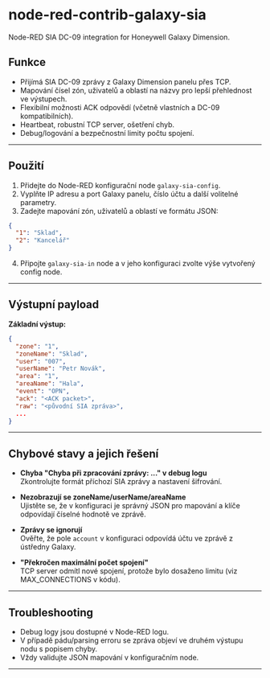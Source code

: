 # node-red-contrib-galaxy-sia

Node-RED SIA DC-09 integration for Honeywell Galaxy Dimension.

## Funkce

- Přijímá SIA DC-09 zprávy z Galaxy Dimension panelu přes TCP.
- Mapování čísel zón, uživatelů a oblastí na názvy pro lepší přehlednost ve výstupech.
- Flexibilní možnosti ACK odpovědí (včetně vlastních a DC-09 kompatibilních).
- Heartbeat, robustní TCP server, ošetření chyb.
- Debug/logování a bezpečnostní limity počtu spojení.

---

## Použití

1. Přidejte do Node-RED konfigurační node `galaxy-sia-config`.
2. Vyplňte IP adresu a port Galaxy panelu, číslo účtu a další volitelné parametry.
3. Zadejte mapování zón, uživatelů a oblastí ve formátu JSON:

```json
{
  "1": "Sklad",
  "2": "Kancelář"
}
```

4. Připojte `galaxy-sia-in` node a v jeho konfiguraci zvolte výše vytvořený config node.

---

## Výstupní payload

**Základní výstup:**
```json
{
  "zone": "1",
  "zoneName": "Sklad",
  "user": "007",
  "userName": "Petr Novák",
  "area": "1",
  "areaName": "Hala",
  "event": "OPN",
  "ack": "<ACK packet>",
  "raw": "<původní SIA zpráva>",
  ...
}
```

---

## Chybové stavy a jejich řešení

- **Chyba "Chyba při zpracování zprávy: ..." v debug logu**  
  Zkontrolujte formát příchozí SIA zprávy a nastavení šifrování.

- **Nezobrazují se zoneName/userName/areaName**  
  Ujistěte se, že v konfiguraci je správný JSON pro mapování a klíče odpovídají číselné hodnotě ve zprávě.

- **Zprávy se ignorují**  
  Ověřte, že pole `account` v konfiguraci odpovídá účtu ve zprávě z ústředny Galaxy.

- **"Překročen maximální počet spojení"**  
  TCP server odmítl nové spojení, protože bylo dosaženo limitu (viz MAX_CONNECTIONS v kódu).

---

## Troubleshooting

- Debug logy jsou dostupné v Node-RED logu.
- V případě pádu/parsing erroru se zpráva objeví ve druhém výstupu nodu s popisem chyby.
- Vždy validujte JSON mapování v konfiguračním node.

---

